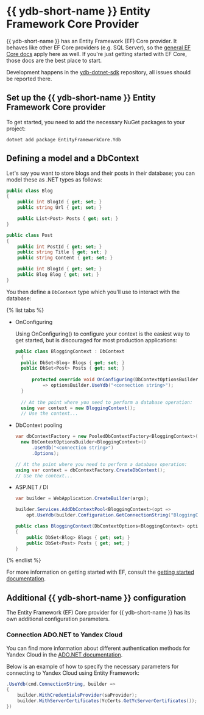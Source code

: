 # {{ ydb-short-name }} Entity Framework Core Provider

{{ ydb-short-name }} has an Entity Framework (EF) Core provider. It behaves like other EF Core providers (e.g. SQL Server), so the [general EF Core docs](https://docs.microsoft.com/ef/core/index) apply here as well. If you're just getting started with EF Core, those docs are the best place to start.

Development happens in the [ydb-dotnet-sdk](https://github.com/ydb-platform/ydb-dotnet-sdk/tree/main) repository, all issues should be reported there.

## Set up the {{ ydb-short-name }} Entity Framework Core provider

To get started, you need to add the necessary NuGet packages to your project:

```dotnet
dotnet add package EntityFrameworkCore.Ydb
```

## Defining a model and a DbContext

Let's say you want to store blogs and their posts in their database; you can model these as .NET types as follows:

```c#
public class Blog
{
    public int BlogId { get; set; }
    public string Url { get; set; }

    public List<Post> Posts { get; set; }
}

public class Post
{
    public int PostId { get; set; }
    public string Title { get; set; }
    public string Content { get; set; }

    public int BlogId { get; set; }
    public Blog Blog { get; set; }
}
```

You then define a `DbContext` type which you'll use to interact with the database:

{% list tabs %}

- OnConfiguring

  Using OnConfiguring() to configure your context is the easiest way to get started, but is discouraged for most production applications:

  ```c#
  public class BloggingContext : DbContext
    {
    public DbSet<Blog> Blogs { get; set; }
    public DbSet<Post> Posts { get; set; }
    
        protected override void OnConfiguring(DbContextOptionsBuilder optionsBuilder)
            => optionsBuilder.UseYdb("<connection string>");
    }
    
    // At the point where you need to perform a database operation:
    using var context = new BloggingContext();
    // Use the context...
  ```

- DbContext pooling
  
  ```c#
  var dbContextFactory = new PooledDbContextFactory<BloggingContext>(
    new DbContextOptionsBuilder<BloggingContext>()
        .UseYdb("<connection string>")
        .Options);

  // At the point where you need to perform a database operation:
  using var context = dbContextFactory.CreateDbContext();
  // Use the context...
  ```

- ASP.NET / DI

  ```c#
  var builder = WebApplication.CreateBuilder(args);

  builder.Services.AddDbContextPool<BloggingContext>(opt =>
      opt.UseYdb(builder.Configuration.GetConnectionString("BloggingContext")));
  
  public class BloggingContext(DbContextOptions<BloggingContext> options) : DbContext(options)
  {
      public DbSet<Blog> Blogs { get; set; }
      public DbSet<Post> Posts { get; set; }
  }
  ```

{% endlist %}

For more information on getting started with EF, consult the [getting started documentation](https://learn.microsoft.com/en-us/ef/core/get-started/overview/first-app?tabs=netcore-cli).

## Additional {{ ydb-short-name }} configuration

The Entity Framework (EF) Core provider for {{ ydb-short-name }} has its own additional configuration parameters.

### Connection ADO.NET to Yandex Cloud

You can find more information about different authentication methods for Yandex Cloud in the [ADO.NET documentation](../../reference/languages-and-apis/ado-net/yandex-cloud.md).

Below is an example of how to specify the necessary parameters for connecting to Yandex Cloud using Entity Framework:

```c#
.UseYdb(cmd.ConnectionString, builder =>
{
    builder.WithCredentialsProvider(saProvider);
    builder.WithServerCertificates(YcCerts.GetYcServerCertificates());
})
```
